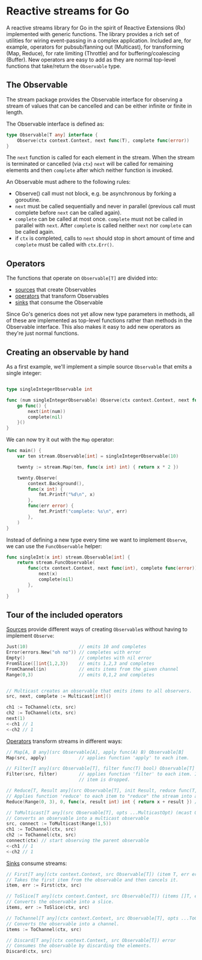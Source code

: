 # Reactive streams for Go

A reactive streams library for Go in the spirit of Reactive Extensions (Rx) implemented
with generic functions. The library provides a rich set of utilities for wiring
event-passing in a complex application. Included are, for example, operators for
pubsub/fanning out (Multicast), for transforming (Map, Reduce), for rate limiting (Throttle)
and for buffering/coalescing (Buffer). New operators are easy to add as they are normal
top-level functions that take/return the `Observable` type.

## The Observable

The stream package provides the Observable interface for observing a stream of
values that can be cancelled and can be either infinite or finite in length.

The Observable interface is defined as:

```go
type Observable[T any] interface {
	Observe(ctx context.Context, next func(T), complete func(error))
}
```

The `next` function is called for each element in the stream. When the stream
is terminated or cancelled (via `ctx`) `next` will be called for remaining
elements and then `complete` after which neither function is invoked.

An Observable must adhere to the following rules:

* Observe() call must not block, e.g. be asynchronous by forking a goroutine.
* `next` must be called sequentially and never in parallel (previous call must complete
  before `next` can be called again).
* `complete` can be called at most once. `complete` must not be called in parallel with
  `next`. After `complete` is called neither `next` nor `complete` can be called again.
* if `ctx` is completed, calls to `next` should stop in short amount of time and `complete`
  must be called with `ctx.Err()`.

## Operators

The functions that operate on `Observable[T]` are divided into:

* [sources](sources.go) that create Observables
* [operators](operators.go) that transform Observables
* [sinks](sinks.go) that consume the Observable

Since Go's generics does not yet allow new type parameters in methods, all of these
are implemented as top-level functions rather than methods in the Observable interface.
This also makes it easy to add new operators as they're just normal functions.

## Creating an observable by hand

As a first example, we'll implement a simple source `Observable` that emits a single integer:

```go

type singleIntegerObservable int

func (num singleIntegerObservable) Observe(ctx context.Context, next func(int), complete func(error)) {
	go func() {
		next(int(num))
		complete(nil)
	}()
}
```

We can now try it out with the `Map` operator:

```go
func main() {
	var ten stream.Observable[int] = singleIntegerObservable(10)

	twenty := stream.Map(ten, func(x int) int) { return x * 2 })

	twenty.Observe(
		context.Background(),
		func(x int) {
			fmt.Printf("%d\n", x)
		},
		func(err error) {
			fmt.Printf("complete: %s\n", err)
		},
	)
}
```

Instead of defining a new type every time we want to implement `Observe`, we can use the `FuncObservable`
helper:

```go
func singleInt(x int) stream.Observable[int] {
	return stream.FuncObservable(
		func(ctx context.Context, next func(int), complete func(error)) error {
			next(x)
			complete(nil)
		},
	)
}
```

## Tour of the included operators

[Sources](sources.go) provide different ways of creating `Observable`s without
having to implement `Observe`:

```go
Just(10)                   // emits 10 and completes
Error(errors.New("oh no")) // completes with error
Empty()                    // completes with nil error
FromSlice([]int{1,2,3})    // emits 1,2,3 and completes
FromChannel(in)            // emits items from the given channel
Range(0,3)                 // emits 0,1,2 and completes


// Multicast creates an observable that emits items to all observers.
src, next, complete := Multicast[int]()

ch1 := ToChannel(ctx, src)
ch2 := ToChannel(ctx, src)
next(1)
<-ch1 // 1
<-ch2 // 1
```

[Operators](operators.go) transform streams in different ways:
```go
// Map[A, B any](src Observable[A], apply func(A) B) Observable[B]
Map(src, apply)            // applies function 'apply' to each item.

// Filter[T any](src Observable[T], filter func(T) bool) Observable[T]
Filter(src, filter)        // applies function 'filter' to each item. If 'filter' returns false the
                           // item is dropped.

// Reduce[T, Result any](src Observable[T], init Result, reduce func(T, Result) Result) Observable[Result]
// Applies function 'reduce' to each item to "reduce" the stream into a single value.
Reduce(Range(0, 3), 0, func(x, result int) int { return x + result }) // 0 + 1 + 2 = 3

// ToMulticast[T any](src Observable[T], opts ...MulticastOpt) (mcast Observable[T], connect func(context.Context))
// Converts an observable into a multicast observable
src, connect := ToMulticast(Range(1,5))
ch1 := ToChannel(ctx, src)
ch2 := ToChannel(ctx, src)
connect(ctx) // start observing the parent observable
<-ch1 // 1
<-ch2 // 1
```

[Sinks](stream/sinks.go) consume streams:
```go
// First[T any](ctx context.Context, src Observable[T]) (item T, err error)
// Takes the first item from the observable and then cancels it.
item, err := First(ctx, src)

// ToSlice[T any](ctx context.Context, src Observable[T]) (items []T, err error)
// Converts the observable into a slice.
items, err := ToSlice(ctx, src)

// ToChannel[T any](ctx context.Context, src Observable[T], opts ...ToChannelOpt) <-chan T
// Converts the observable into a channel.
items := ToChannel(ctx, src)

// Discard[T any](ctx context.Context, src Observable[T]) error
// Consumes the observable by discarding the elements.
Discard(ctx, src)
```

